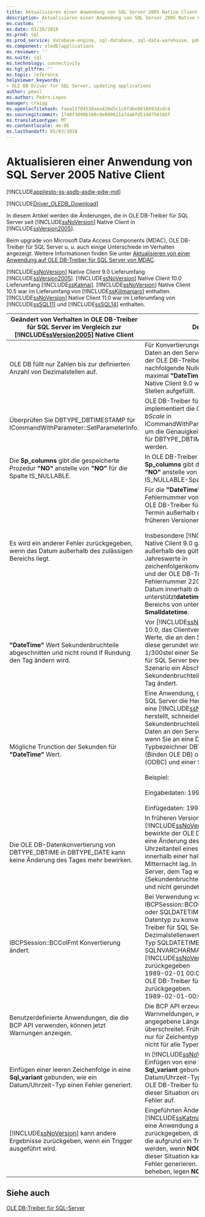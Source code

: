 ```yaml
---
title: Aktualisieren einer Anwendung von SQL Server 2005 Native Client | Microsoft Docs
description: Aktualisieren einer Anwendung von SQL Server 2005 Native Client
ms.custom: ''
ms.date: 03/26/2018
ms.prod: sql
ms.prod_service: database-engine, sql-database, sql-data-warehouse, pdw
ms.component: oledb|applications
ms.reviewer: ''
ms.suite: sql
ms.technology: connectivity
ms.tgt_pltfrm: ''
ms.topic: reference
helpviewer_keywords:
- OLE DB Driver for SQL Server, updating applications
author: pmasl
ms.author: Pedro.Lopes
manager: craigg
ms.openlocfilehash: faea11704538aea426d5c1c6fdbe8018893dcdc4
ms.sourcegitcommit: 1740f3090b168c0e809611a7aa6fd514075616bf
ms.translationtype: MT
ms.contentlocale: de-DE
ms.lasthandoff: 05/03/2018
---
```

# <a name="updating-an-application-from-sql-server-2005-native-client"></a>Aktualisieren einer Anwendung von SQL Server 2005 Native Client
[!INCLUDE[appliesto-ss-asdb-asdw-pdw-md](../../../includes/appliesto-ss-asdb-asdw-pdw-md.md)]

[!INCLUDE[Driver_OLEDB_Download](../../../includes/driver_oledb_download.md)]

  In diesem Artikel werden die Änderungen, die in OLE DB-Treiber für SQL Server seit [!INCLUDE[ssNoVersion](../../../includes/ssnoversion-md.md)] Native Client in [!INCLUDE[ssVersion2005](../../../includes/ssversion2005-md.md)].  

 Beim upgrade von Microsoft Data Access Components (MDAC), OLE DB-Treiber für SQL Server u. u. auch einige Unterschiede im Verhalten angezeigt. Weitere Informationen finden Sie unter [Aktualisieren von einer Anwendung auf OLE DB-Treiber für SQL Server von MDAC](../../oledb/applications/updating-an-application-to-oledb-driver-for-sql-server-from-mdac.md).  

 [!INCLUDE[ssNoVersion](../../../includes/ssnoversion-md.md)] Native Client 9.0 Lieferumfang [!INCLUDE[ssVersion2005](../../../includes/ssversion2005-md.md)]. [!INCLUDE[ssNoVersion](../../../includes/ssnoversion-md.md)] Native Client 10.0 Lieferumfang [!INCLUDE[ssKatmai](../../../includes/sskatmai-md.md)].  [!INCLUDE[ssNoVersion](../../../includes/ssnoversion-md.md)] Native Client 10.5 war im Lieferumfang von [!INCLUDE[ssKilimanjaro](../../../includes/sskilimanjaro-md.md)] enthalten. [!INCLUDE[ssNoVersion](../../../includes/ssnoversion-md.md)] Native Client 11.0 war im Lieferumfang von [!INCLUDE[ssSQL11](../../../includes/sssql11-md.md)] und [!INCLUDE[ssSQL14](../../../includes/sssql14-md.md)] enthalten.  

|Geändert von Verhalten in OLE DB-Treiber für SQL Server im Vergleich zur [!INCLUDE[ssVersion2005](../../../includes/ssversion2005-md.md)] Native Client|Description|  
|------------------------------------------------------------------------------------|-----------------|  
|OLE DB füllt nur Zahlen bis zur definierten Anzahl von Dezimalstellen auf.|Für Konvertierungen, in dem konvertierte Daten an den Server gesendet werden, füllt der OLE DB-Treiber für SQL Server nachfolgende Nullen in Daten nur bis zu maximal **"DateTime"** Werte. In SQL Server Native Client 9.0 wurden Zahlen bis zu 9 Stellen aufgefüllt.|  
|Überprüfen Sie DBTYPE_DBTIMESTAMP für ICommandWithParameter::SetParameterInfo.|OLE DB-Treiber für SQL Server implementiert die OLE DB-Anforderung *bScale* in ICommandWithParameter::SetParameterInfo, um die Genauigkeit der Sekundenbruchteile für DBTYPE_DBTIMESTAMP festgelegt werden.|  
|Die **Sp_columns** gibt die gespeicherte Prozedur **"NO"** anstelle von **"NO"** für die Spalte IS_NULLABLE.|In OLE DB-Treiber für SQL Server **Sp_columns** gibt die gespeicherte Prozedur **"NO"** anstelle von **"NO"** für eine IS_NULLABLE-Spalte.|  
|Es wird ein anderer Fehler zurückgegeben, wenn das Datum außerhalb des zulässigen Bereichs liegt.|Für die **"DateTime"** Typ, eine andere Fehlernummer von zurückgegeben werden, OLE DB-Treiber für SQL Server für einen Termin außerhalb des Bereichs als in früheren Versionen zurückgegeben wurde.<br /><br /> Insbesondere [!INCLUDE[ssNoVersion](../../../includes/ssnoversion-md.md)] Native Client 9.0 gab 22007 für alle außerhalb des gültigen Bereichs Jahreswerte in zeichenfolgenkonvertierungen **"DateTime"**, und der OLE DB-Treiber für SQL Server die Fehlernummer 22008 zurück, wenn das Datum innerhalb des Bereichs von unterstützt**datetime2** aber außerhalb des Bereichs von unterstützten **"DateTime"** oder **Smalldatetime**.|  
|**"DateTime"** Wert Sekundenbruchteile abgeschnitten und nicht round If Rundung den Tag ändern wird.|Vor [!INCLUDE[ssNoVersion](../../../includes/ssnoversion-md.md)] Native Client 10.0, das Clientverhalten für **"DateTime"** Werte, die an den Server gesendet wird, diese gerundet wird, auf das nächste 1/300stel einer Sekunde. In OLE DB-Treiber für SQL Server bewirkt, dass dieses Szenario ein Abschneiden von Sekundenbruchteilen Wenn Rundung den Tag ändert.|  
|Mögliche Trunction der Sekunden für **"DateTime"** Wert.|Eine Anwendung, die mit OLE DB-Treiber für SQL Server die Herstellung der erstellten eine [!INCLUDE[ssNoVersion](../../../includes/ssnoversion-md.md)] 2005-Server herstellt, schneidet Sekunden und Sekundenbruchteile für einen Zeitteil der Daten an den Server gesendet werden, wenn Sie an eine Datetime-Spalte mit einem Typbezeichner DBTYPE_DBTIMESTAMP (Binden OLE DB) oder SQL_TIMESTAMP (ODBC) und einer Skala von 0.<br /><br /> Beispiel:<br /><br /> Eingabedaten: 1994-08-21 21:21:36.000<br /><br /> Einfügedaten: 1994-08-21 21:21:00.000|  
|Die OLE DB-Datenkonvertierung von DBTYPE_DBTIME in DBTYPE_DATE kann keine Änderung des Tages mehr bewirken.|In früheren Versionen als [!INCLUDE[ssNoVersion](../../../includes/ssnoversion-md.md)] Native Client 10.0 bewirkte der OLE DB-Konvertierungscode eine Änderung des Tages, wenn der Uhrzeitanteil eines DBTYPE_DATE-Werts innerhalb einer halben Sekunde vor Mitternacht lag. In OLE DB-Treiber für SQL Server, dem Tag wird nicht geändert (Sekundenbruchteile werden abgeschnitten und nicht gerundet).|  
|IBCPSession::BCColFmt Konvertierung ändert.|Bei Verwendung von IBCPSession::BCOColFmt SQLDATETIME oder SQLDATETIME in einen Zeichenfolgen-Datentyp zu konvertieren, wird im OLE DB-Treiber für SQL Server ein Dezimalstellenwert exportiert. Z. B. wenn der Typ SQLDATETIME in den Typ SQLNVARCHARMAX Versionen vor [!INCLUDE[ssNoVersion](../../../includes/ssnoversion-md.md)] Native Client 10.0 zurückgegeben<br /> 1989-02-01 00:00:00.<br />OLE DB-Treiber für SQL Server zurückgegeben. <br />1989-02-01-00:00:00.0000000.|  
|Benutzerdefinierte Anwendungen, die die BCP API verwenden, können jetzt Warnungen anzeigen.|Die BCP API erzeugt jetzt für alle Typen Warnmeldungen, wenn die Datenlänge die angegebene Länge eines Felds überschreitet. Früher wurde diese Warnung nur für Zeichentypen ausgegeben, aber nicht für alle Typen.|  
|Einfügen einer leeren Zeichenfolge in eine **Sql_variant** gebunden, wie ein Datum/Uhrzeit-Typ einen Fehler generiert.|In [!INCLUDE[ssNoVersion](../../../includes/ssnoversion-md.md)] Native Client 9.0, Einfügen von eine leere Zeichenfolge in eine **Sql_variant** gebunden, wie ein Datum/Uhrzeit-Typ kein Fehler generiert. OLE DB-Treiber für SQL Server generiert in dieser Situation ordnungsgemäß einen Fehler auf.|  
|[!INCLUDE[ssNoVersion](../../../includes/ssnoversion-md.md)] kann andere Ergebnisse zurückgeben, wenn ein Trigger ausgeführt wird.|Eingeführten Änderungen [!INCLUDE[ssKatmai](../../../includes/sskatmai-md.md)] kann dazu führen, dass eine Anwendung andere Ergebnisse zurückgegeben, die von einer Anweisung, die aufgrund ein Triggers ausgeführt werden, wenn **NOCOUNT OFF** gültig war. In dieser Situation kann die Anwendung einen Fehler generieren. Um diesen Fehler zu beheben, legen **NOCOUNT ON** im Trigger.|  

## <a name="see-also"></a>Siehe auch   
 [OLE DB-Treiber für SQL-Server](../../oledb/oledb-driver-for-sql-server.md)
